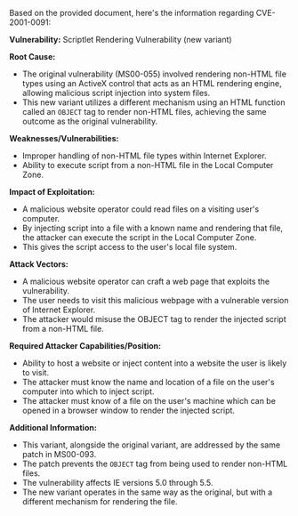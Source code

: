 Based on the provided document, here's the information regarding CVE-2001-0091:

**Vulnerability:** Scriptlet Rendering Vulnerability (new variant)

**Root Cause:**
- The original vulnerability (MS00-055) involved rendering non-HTML file types using an ActiveX control that acts as an HTML rendering engine, allowing malicious script injection into system files.
- This new variant utilizes a different mechanism using an HTML function called an `OBJECT` tag to render non-HTML files, achieving the same outcome as the original vulnerability.

**Weaknesses/Vulnerabilities:**
- Improper handling of non-HTML file types within Internet Explorer.
- Ability to execute script from a non-HTML file in the Local Computer Zone.

**Impact of Exploitation:**
- A malicious website operator could read files on a visiting user's computer.
- By injecting script into a file with a known name and rendering that file, the attacker can execute the script in the Local Computer Zone.
- This gives the script access to the user's local file system.

**Attack Vectors:**
- A malicious website operator can craft a web page that exploits the vulnerability.
- The user needs to visit this malicious webpage with a vulnerable version of Internet Explorer.
- The attacker would misuse the OBJECT tag to render the injected script from a non-HTML file.

**Required Attacker Capabilities/Position:**
- Ability to host a website or inject content into a website the user is likely to visit.
- The attacker must know the name and location of a file on the user's computer into which to inject script.
- The attacker must know of a file on the user's machine which can be opened in a browser window to render the injected script.

**Additional Information:**
- This variant, alongside the original variant, are addressed by the same patch in MS00-093.
- The patch prevents the `OBJECT` tag from being used to render non-HTML files.
- The vulnerability affects IE versions 5.0 through 5.5.
- The new variant operates in the same way as the original, but with a different mechanism for rendering the file.